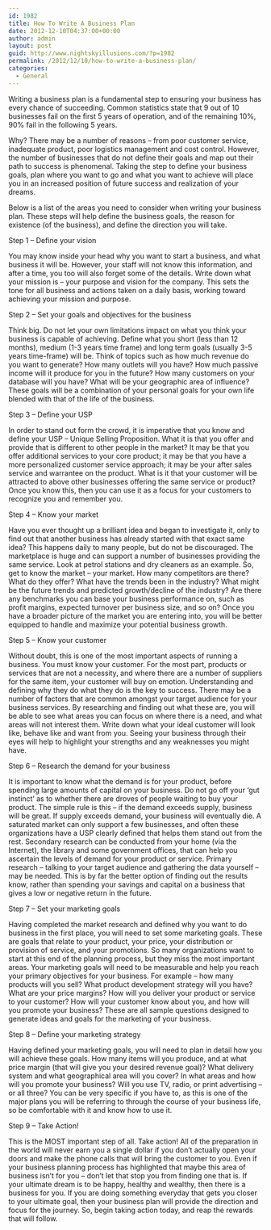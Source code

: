 ```yaml
---
id: 1982
title: How To Write A Business Plan
date: 2012-12-10T04:37:00+00:00
author: admin
layout: post
guid: http://www.nightskyillusions.com/?p=1982
permalink: /2012/12/10/how-to-write-a-business-plan/
categories:
  - General
---
```

Writing a business plan is a fundamental step to ensuring your business has every chance of succeeding. Common statistics state that 9 out of 10 businesses fail on the first 5 years of operation, and of the remaining 10%, 90% fail in the following 5 years.

Why? There may be a number of reasons &#8211; from poor customer service, inadequate product, poor logistics management and cost control. However, the number of businesses that do not define their goals and map out their path to success is phenomenal. Taking the step to define your business goals, plan where you want to go and what you want to achieve will place you in an increased position of future success and realization of your dreams.

Below is a list of the areas you need to consider when writing your business plan. These steps will help define the business goals, the reason for existence (of the business), and define the direction you will take.
  
Step 1 – Define your vision

You may know inside your head why you want to start a business, and what business it will be. However, your staff will not know this information, and after a time, you too will also forget some of the details. Write down what your mission is – your purpose and vision for the company. This sets the tone for all business and actions taken on a daily basis, working toward achieving your mission and purpose.

Step 2 – Set your goals and objectives for the business

Think big. Do not let your own limitations impact on what you think your business is capable of achieving. Define what you short (less than 12 months), medium (1-3 years time frame) and long term goals (usually 3-5 years time-frame) will be. Think of topics such as how much revenue do you want to generate? How many outlets will you have? How much passive income will it produce for you in the future? How many customers on your database will you have? What will be your geographic area of influence? These goals will be a combination of your personal goals for your own life blended with that of the life of the business.

Step 3 – Define your USP

In order to stand out form the crowd, it is imperative that you know and define your USP – Unique Selling Proposition. What it is that you offer and provide that is different to other people in the market? It may be that you offer additional services to your core product; it may be that you have a more personalized customer service approach; it may be your after sales service and warrantee on the product. What is it that your customer will be attracted to above other businesses offering the same service or product? Once you know this, then you can use it as a focus for your customers to recognize you and remember you.

Step 4 – Know your market

Have you ever thought up a brilliant idea and began to investigate it, only to find out that another business has already started with that exact same idea? This happens daily to many people, but do not be discouraged. The marketplace is huge and can support a number of businesses providing the same service. Look at petrol stations and dry cleaners as an example. So, get to know the market – your market. How many competitors are there? What do they offer? What have the trends been in the industry? What might be the future trends and predicted growth/decline of the industry? Are there any benchmarks you can base your business performance on, such as profit margins, expected turnover per business size, and so on? Once you have a broader picture of the market you are entering into, you will be better equipped to handle and maximize your potential business growth.

Step 5 – Know your customer

Without doubt, this is one of the most important aspects of running a business. You must know your customer. For the most part, products or services that are not a necessity, and where there are a number of suppliers for the same item, your customer will buy on emotion. Understanding and defining why they do what they do is the key to success. There may be a number of factors that are common amongst your target audience for your business services. By researching and finding out what these are, you will be able to see what areas you can focus on where there is a need, and what areas will not interest them. Write down what your ideal customer will look like, behave like and want from you. Seeing your business through their eyes will help to highlight your strengths and any weaknesses you might have.

Step 6 – Research the demand for your business

It is important to know what the demand is for your product, before spending large amounts of capital on your business. Do not go off your ‘gut instinct’ as to whether there are droves of people waiting to buy your product. The simple rule is this – if the demand exceeds supply, business will be great. If supply exceeds demand, your business will eventually die. A saturated market can only support a few businesses, and often these organizations have a USP clearly defined that helps them stand out from the rest. Secondary research can be conducted from your home (via the Internet), the library and some government offices, that can help you ascertain the levels of demand for your product or service. Primary research – talking to your target audience and gathering the data yourself – may be needed. This is by far the better option of finding out the results know, rather than spending your savings and capital on a business that gives a low or negative return in the future.

Step 7 – Set your marketing goals

Having completed the market research and defined why you want to do business in the first place, you will need to set some marketing goals. These are goals that relate to your product, your price, your distribution or provision of service, and your promotions. So many organizations want to start at this end of the planning process, but they miss the most important areas. Your marketing goals will need to be measurable and help you reach your primary objectives for your business. For example – how many products will you sell? What product development strategy will you have? What are your price margins? How will you deliver your product or service to your customer? How will your customer know about you, and how will you promote your business? These are all sample questions designed to generate ideas and goals for the marketing of your business.

Step 8 – Define your marketing strategy

Having defined your marketing goals, you will need to plan in detail how you will achieve these goals. How many items will you produce, and at what price margin (that will give you your desired revenue goal)? What delivery system and what geographical area will you cover? In what areas and how will you promote your business? Will you use TV, radio, or print advertising – or all three? You can be very specific if you have to, as this is one of the major plans you will be referring to through the course of your business life, so be comfortable with it and know how to use it.

Step 9 – Take Action!

This is the MOST important step of all. Take action! All of the preparation in the world will never earn you a single dollar if you don’t actually open your doors and make the phone calls that will bring the customer to you. Even if your business planning process has highlighted that maybe this area of business isn’t for you – don’t let that stop you from finding one that is. If your ultimate dream is to be happy, healthy and wealthy, then there is a business for you. If you are doing something everyday that gets you closer to your ultimate goal, then your business plan will provide the direction and focus for the journey. So, begin taking action today, and reap the rewards that will follow.